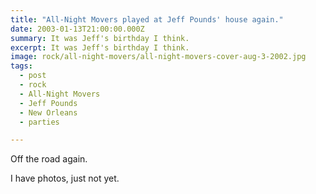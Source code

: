 ```yaml
---
title: "All-Night Movers played at Jeff Pounds' house again."
date: 2003-01-13T21:00:00.000Z
summary: It was Jeff's birthday I think.
excerpt: It was Jeff's birthday I think.
image: rock/all-night-movers/all-night-movers-cover-aug-3-2002.jpg
tags:
  - post
  - rock
  - All-Night Movers
  - Jeff Pounds
  - New Orleans
  - parties

---
```


Off the road again.

I have photos, just not yet.